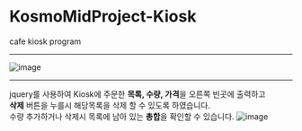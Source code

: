 # KosmoMidProject-Kiosk
cafe kiosk program
***
![image](https://user-images.githubusercontent.com/112688283/197730253-9135fe10-0089-4fda-b123-e57dc0305d87.jpg)
***
jquery를 사용하여 Kiosk에 주문한 **목록, 수량, 가격**을 오른쪽 빈곳에 출력하고     
**삭제** 버튼을 누를시 해당목록을 삭제 할 수 있도록 하였습니다.       
수량 추가하거나 삭제시 목록에 남아 있는 **총합**을 확인할 수 있습니다.
![image](https://user-images.githubusercontent.com/112688283/197753433-5492b42d-c623-41af-9220-8136d8c54af1.PNG)
